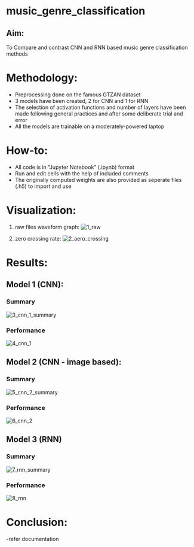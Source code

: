 # music_genre_classification
## Aim:
To Compare and contrast CNN and RNN based music genre classification methods


# Methodology:
- Preprocessing done on the famous GTZAN dataset
- 3 models have been created, 2 for CNN and 1 for RNN
- The selection of activation functions and number of layers have been made following general practices and after some deliberate trial and error
- All the models are trainable on a moderately-powered laptop


# How-to:
- All code is in "Jupyter Notebook" (.ipynb) format
- Run and edit cells with the help of included comments
- The originally computed weights are also provided as seperate files (.h5) to import and use


# Visualization:
1. raw files waveform graph:
![1_raw](https://github.com/SasidharanGS/music_genre_classification/assets/72748646/45fb4dad-21a3-4f7b-8272-cb1250d45b53)

2. zero crossing rate:
![2_aero_crossing](https://github.com/SasidharanGS/music_genre_classification/assets/72748646/c280252c-24f5-4339-bda1-2c55b7516872)

# Results:
## Model 1 (CNN):
### Summary
![3_cnn_1_summary](https://github.com/SasidharanGS/music_genre_classification/assets/72748646/f0fd1653-c5dd-4e56-a964-be7b1144f6ff)
### Performance
![4_cnn_1](https://github.com/SasidharanGS/music_genre_classification/assets/72748646/992911ac-ef61-4611-8040-b55be5fb635a)


## Model 2 (CNN - image based):
### Summary
![5_cnn_2_summary](https://github.com/SasidharanGS/music_genre_classification/assets/72748646/8de81729-17b4-4f9b-ac59-d46283541c03)
### Performance
![6_cnn_2](https://github.com/SasidharanGS/music_genre_classification/assets/72748646/57611f9f-d74f-48de-be6b-38c5ad023b4a)



## Model 3 (RNN)
### Summary
![7_rnn_summary](https://github.com/SasidharanGS/music_genre_classification/assets/72748646/0d05aadf-8696-47b8-92f5-416964966c1b)
### Performance
![8_rnn](https://github.com/SasidharanGS/music_genre_classification/assets/72748646/abd9159d-a123-43b5-a87e-992a2012c687)


# Conclusion:
-refer documentation
